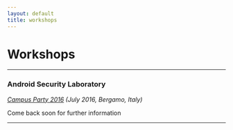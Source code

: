 ```yaml
---
layout: default
title: workshops
---
```


# Workshops

---

### Android Security Laboratory

*[Campus Party 2016](http://italia.campus-party.org) (July 2016, Bergamo, Italy)*

Come back soon for further information

---
